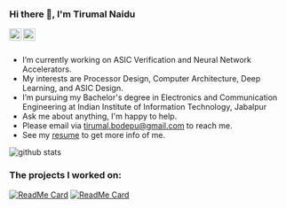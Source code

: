 ### Hi there 👋, I'm Tirumal Naidu

<a href="https://www.linkedin.com/in/tirumalnaidu/">
  <img align="left" alt="LinkdeIn" width="22px" src="https://cdn.jsdelivr.net/npm/simple-icons@v3/icons/linkedin.svg" />
</a>
<a href="https://twitter.com/tirumal_naidu">
  <img align="left" alt="Twitter" width="22px" src="https://cdn.jsdelivr.net/npm/simple-icons@v3/icons/twitter.svg" />
</a>

<br />
<br />

- I’m currently working on ASIC Verification and Neural Network Accelerators.
- My interests are Processor Design, Computer Architecture, Deep Learning, and ASIC Design.
- I’m pursuing my Bachelor's degree in Electronics and Communication Engineering at Indian Institute of Information Technology, Jabalpur
- Ask me about anything, I'm happy to help.
- Please email via tirumal.bodepu@gmail.com to reach me.
- See my [resume](https://drive.google.com/file/d/1yS8Cns-NaCVWgQp37xHZnJLdthL1KaYI/view?usp=sharing) to get more info of me.

![github stats](https://github-readme-stats.vercel.app/api?username=tirumalnaidu&theme=graywhite&show_icons=true&hide_border=true)

### The projects I worked on:
[![ReadMe Card](https://github-readme-stats.vercel.app/api/pin/?username=tirumalnaidu&repo=opencl-cnn-accelerator&theme=graywhite)](https://github.com/tirumalnaidu/opencl-cnn-accelerator)
[![ReadMe Card](https://github-readme-stats.vercel.app/api/pin/?username=tirumalnaidu&repo=pipelined-mips-processor&theme=graywhite)](https://github.com/tirumalnaidu/pipelined-mips-processor)
